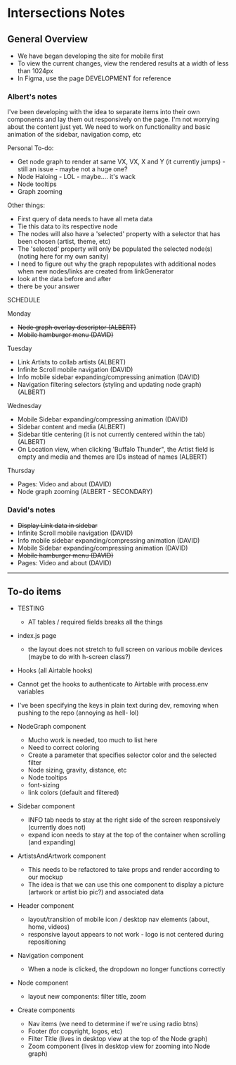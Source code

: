 # Intersections Notes

## General Overview

- We have began developing the site for mobile first
- To view the current changes, view the rendered results at a width of less than 1024px
- In Figma, use the page DEVELOPMENT for reference

### Albert's notes

I've been developing with the idea to separate items into their own components and lay them out responsively on the page. I'm not worrying about the content just yet. We need to work on functionality and basic animation of the sidebar, navigation comp, etc

Personal To-do:

- Get node graph to render at same VX, VX, X and Y (it currently jumps) - still an issue - maybe not a huge one?
- Node Haloing - LOL - maybe.... it's wack
- Node tooltips
- Graph zooming

Other things:

- First query of data needs to have all meta data
- Tie this data to its respective node
- The nodes will also have a 'selected' property with a selector that has been chosen (artist, theme, etc)
- The 'selected' property will only be populated the selected node(s) (noting here for my own sanity)
- I need to figure out why the graph repopulates with additional nodes when new nodes/links are created from linkGenerator
- look at the data before and after
- there be your answer

SCHEDULE

Monday

- ~~Node graph overlay descriptor (ALBERT)~~
- ~~Mobile hamburger menu (DAVID)~~

Tuesday

- Link Artists to collab artists (ALBERT)
- Infinite Scroll mobile navigation (DAVID)
- Info mobile sidebar expanding/compressing animation (DAVID)
- Navigation filtering selectors (styling and updating node graph) (ALBERT)

Wednesday

- Mobile Sidebar expanding/compressing animation (DAVID)
- Sidebar content and media (ALBERT)
- Sidebar title centering (it is not currently centered within the tab) (ALBERT)
- On Location view, when clicking 'Buffalo Thunder", the Artist field is empty and media and themes are IDs instead of names (ALBERT)

Thursday

- Pages: Video and about (DAVID)
- Node graph zooming (ALBERT - SECONDARY)

### David's notes

- ~~Display Link data in sidebar~~
- Infinite Scroll mobile navigation (DAVID)
- Info mobile sidebar expanding/compressing animation (DAVID)
- Mobile Sidebar expanding/compressing animation (DAVID)
- ~~Mobile hamburger menu (DAVID)~~
- Pages: Video and about (DAVID)

---

## To-do items

- TESTING

  - AT tables / required fields breaks all the things

- index.js page

  - the layout does not stretch to full screen on various mobile devices (maybe to do with h-screen class?)

- Hooks (all Airtable hooks)
- Cannot get the hooks to authenticate to Airtable with process.env variables
- I've been specifying the keys in plain text during dev, removing when pushing to the repo (annoying as hell- lol)

- NodeGraph component

  - Mucho work is needed, too much to list here
  - Need to correct coloring
  - Create a parameter that specifies selector color and the selected filter
  - Node sizing, gravity, distance, etc
  - Node tooltips
  - font-sizing
  - link colors (default and filtered)

- Sidebar component

  - INFO tab needs to stay at the right side of the screen responsively (currently does not)
  - expand icon needs to stay at the top of the container when scrolling (and expanding)

- ArtistsAndArtwork component

  - This needs to be refactored to take props and render according to our mockup
  - The idea is that we can use this one component to display a picture (artwork or artist bio pic?) and associated data

- Header component

  - layout/transition of mobile icon / desktop nav elements (about, home, videos)
  - responsive layout appears to not work - logo is not centered during repositioning

- Navigation component

  - When a node is clicked, the dropdown no longer functions correctly

- Node component

  - layout new components: filter title, zoom

- Create components
  - Nav items (we need to determine if we're using radio btns)
  - Footer (for copyright, logos, etc)
  - Filter Title (lives in desktop view at the top of the Node graph)
  - Zoom component (lives in desktop view for zooming into Node graph)

